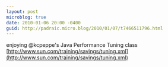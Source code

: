 ```yaml
---
layout: post
microblog: true
date: 2010-01-06 20:00 -0400
guid: http://padraic.micro.blog/2010/01/07/t7466511796.html
---
```

enjoying @kcpeppe's Java Performance Tuning class [http://www.sun.com/training/savings/tuning.xml](http://www.sun.com/training/savings/tuning.xml)
